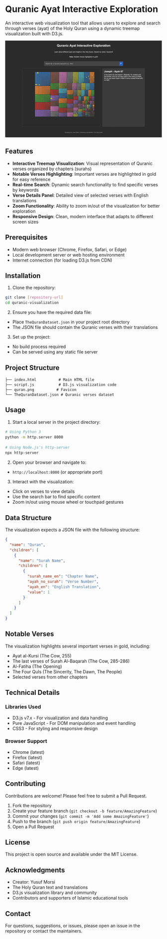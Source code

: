 # Quranic Ayat Interactive Exploration

An interactive web visualization tool that allows users to explore and search through verses (ayat) of the Holy Quran using a dynamic treemap visualization built with D3.js.

![Placeholder for Project Screenshot](demo.png)

## Features

- **Interactive Treemap Visualization**: Visual representation of Quranic verses organized by chapters (surahs)
- **Notable Verses Highlighting**: Important verses are highlighted in gold for easy reference
- **Real-time Search**: Dynamic search functionality to find specific verses by keywords
- **Verse Details Panel**: Detailed view of selected verses with English translations
- **Zoom Functionality**: Ability to zoom in/out of the visualization for better exploration
- **Responsive Design**: Clean, modern interface that adapts to different screen sizes

## Prerequisites

- Modern web browser (Chrome, Firefox, Safari, or Edge)
- Local development server or web hosting environment
- Internet connection (for loading D3.js from CDN)

## Installation

1. Clone the repository:
```bash
git clone [repository-url]
cd quranic-visualization
```

2. Ensure you have the required data file:
- Place `TheQuranDataset.json` in your project root directory
- The JSON file should contain the Quranic verses with their translations

3. Set up the project:
- No build process required
- Can be served using any static file server

## Project Structure

```
├── index.html          # Main HTML file
├── script.js           # D3.js visualization code
├── quran.png          # Favicon
└── TheQuranDataset.json # Quranic verses dataset
```

## Usage

1. Start a local server in the project directory:
```bash
# Using Python 3
python -m http.server 8000

# Using Node.js's http-server
npx http-server
```

2. Open your browser and navigate to:
- `http://localhost:8000` (or appropriate port)

3. Interact with the visualization:
- Click on verses to view details
- Use the search bar to find specific content
- Zoom in/out using mouse wheel or touchpad gestures

## Data Structure

The visualization expects a JSON file with the following structure:
```json
{
  "name": "Quran",
  "children": [
    {
      "name": "Surah Name",
      "children": [
        {
          "surah_name_en": "Chapter Name",
          "ayah_no_surah": "Verse Number",
          "ayah_en": "English Translation",
          "value": 1
        }
      ]
    }
  ]
}
```

## Notable Verses

The visualization highlights several important verses in gold, including:
- Ayat al-Kursi (The Cow, 255)
- The last verses of Surah Al-Baqarah (The Cow, 285-286)
- Al-Fatiha (The Opening)
- The Four Quls (The Sincerity, The Dawn, The People)
- Selected verses from other chapters

## Technical Details

### Libraries Used
- D3.js v7.x - For visualization and data handling
- Pure JavaScript - For DOM manipulation and event handling
- CSS3 - For styling and responsive design

### Browser Support
- Chrome (latest)
- Firefox (latest)
- Safari (latest)
- Edge (latest)

## Contributing

Contributions are welcome! Please feel free to submit a Pull Request.

1. Fork the repository
2. Create your feature branch (`git checkout -b feature/AmazingFeature`)
3. Commit your changes (`git commit -m 'Add some AmazingFeature'`)
4. Push to the branch (`git push origin feature/AmazingFeature`)
5. Open a Pull Request

## License

This project is open source and available under the MIT License.

## Acknowledgments

- Creator: Yusuf Morsi
- The Holy Quran text and translations
- D3.js visualization library and community
- Contributors and supporters of Islamic educational tools

## Contact

For questions, suggestions, or issues, please open an issue in the repository or contact the maintainers.